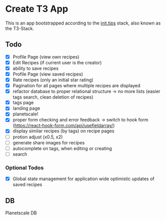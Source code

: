 # Create T3 App

This is an app bootstrapped according to the [init.tips](https://init.tips) stack, also known as the T3-Stack.

## Todo
- [x] Profile Page (view own recipes)
- [x] Edit Recipes (if current user is the creator)
- [x] ability to save recipes
- [x] Profile Page (view saved recipes)
- [x] Rate recipes (only an initial star rating)
- [x] Pagination for all pages where multiple recipes are displayed
- [x] refactor database to proper relational structure -> no more lists (easier tags search, clean deletion of recipes)
- [x] tags page
- [x] landing page
- [x] planetscale!
- [x] proper form checking and error feedback -> switch to hook form (https://react-hook-form.com/api/usefieldarray/)
- [x] display similar recipes (by tags) on recipe pages
- [ ] protion adjust (x0.5, x2)
- [ ] generate share images for recipes
- [ ] autocomplete on tags, when editing or creating
- [ ] search

### Optional Todos
- [x] Global state management for application wide optimistic updates of saved recipes

## DB
Planetscale DB

